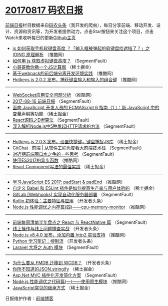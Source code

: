 # [20170817 码农日报](https://toutiao.qdkfweb.cn/date/2017/08/17)

[前端日报](https://qdkfweb.cn/c/news)栏目数据来自[码农头条](https://toutiao.qdkfweb.cn/)（我开发的爬虫），每日分享前端、移动开发、设计、资源和资讯等，为开发者提供动力，点击Star按钮来关注这个项目，点击Watch来收听每日的更新[Github主页](https://github.com/kujian/frontendDaily)
* [js 如何获取手机软键盘高度 ？「输入框被弹起的软键盘给遮挡了？」之 IOING 原理解析](https://toutiao.qdkfweb.cn/48112.html) （推酷网）
* [如何用 js 获取虚拟键盘高度？](https://toutiao.qdkfweb.cn/48093.html) （SegmentFault）
* [小哥哥教你撸一个JS计算器](https://toutiao.qdkfweb.cn/48144.html) （稀土掘金）
* [基于webpack的前后端分离开发环境实践](https://toutiao.qdkfweb.cn/48114.html) （推酷网）
* [Hotkeys.js 2.0.2 发布，捕获键盘输入和输入的组合键](https://toutiao.qdkfweb.cn/48116.html) （推酷网）

***
* [WebSocket应用安全问题分析](https://toutiao.qdkfweb.cn/48109.html) （推酷网）
* [2017-08-16 前端日报](https://toutiao.qdkfweb.cn/48097.html) （SegmentFault）
* [面向 JavaScript 开发人员的 ECMAScript 6 指南（1 ）：新 JavaScript 中的变量声明等功能](https://toutiao.qdkfweb.cn/48139.html) （稀土掘金）
* [React源码之Diff算法](https://toutiao.qdkfweb.cn/48100.html) （SegmentFault）
* [深入解析Node.js中5种发起HTTP请求的方法](https://toutiao.qdkfweb.cn/48090.html) （SegmentFault）

***
* [Hotkeys.js 2.0.3 发布，设置快捷键，键盘捕捉JS库](https://toutiao.qdkfweb.cn/48142.html) （稀土掘金）
* [GitChat · 前端 | 从软件工程角度看大前端技术栈](https://toutiao.qdkfweb.cn/48104.html) （SegmentFault）
* [对近期前端圈口水之争的一些思考](https://toutiao.qdkfweb.cn/48095.html) （SegmentFault）
* [使用ES2017的异步函数](https://toutiao.qdkfweb.cn/48106.html) （推酷网）
* [React Component写法的最佳实践](https://toutiao.qdkfweb.cn/48137.html) （稀土掘金）

***
* [学习JavaScript ES 2017: padStart &amp; padEnd](https://toutiao.qdkfweb.cn/48108.html) （推酷网）
* [自定义 Babel 和 ESLint 插件是如何提高生产率与用户体验的](https://toutiao.qdkfweb.cn/48128.html) （稀土掘金）
* [GitLab [Webhooks] 实现自动化服务器部署](https://toutiao.qdkfweb.cn/48099.html) （SegmentFault）
* [Kotlin 初体验：主要特征与应用](https://toutiao.qdkfweb.cn/48186.html) （开发者头条）
* [Node.js 性能调优之内存篇(四)——cpu-memory-monitor](https://toutiao.qdkfweb.cn/48113.html) （推酷网）

***
* [前端每周清单半年盘点之 React 与 ReactNative 篇](https://toutiao.qdkfweb.cn/48092.html) （SegmentFault）
* [线上操作与线上问题排查实战](https://toutiao.qdkfweb.cn/48166.html) （开发者头条）
* [Node.js v8.4.0 发布，添加内置 http2 实验支持](https://toutiao.qdkfweb.cn/48115.html) （推酷网）
* [Python 学习笔记：控制流](https://toutiao.qdkfweb.cn/48177.html) （开发者头条）
* [Laravel 大将之 Auth 模块](https://toutiao.qdkfweb.cn/48094.html) （SegmentFault）

***
* [为什么要从 FMDB 迁移到 WCDB？](https://toutiao.qdkfweb.cn/48178.html) （开发者头条）
* [你所不知道的JSON.stringify](https://toutiao.qdkfweb.cn/48136.html) （稀土掘金）
* [Asp.Net MVC 插件化开发简化方案](https://toutiao.qdkfweb.cn/48096.html) （SegmentFault）
* [Node.js 性能调优之代码篇(一)——使用原生模块](https://toutiao.qdkfweb.cn/48107.html) （推酷网）
* [JavaScript常见的继承方式](https://toutiao.qdkfweb.cn/48138.html) （稀土掘金）

日报维护作者：[前端博客](https://qdkfweb.cn/) 